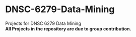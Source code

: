 # DNSC-6279-Data-Mining
Projects for DNSC 6279 Data Mining                             
__All Projects in the repository are due to group contribution.__
